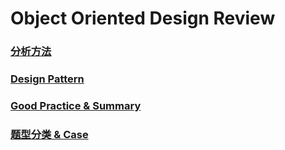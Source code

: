 # Object Oriented Design Review

### [分析方法](Methods.md)
### [Design Pattern](DesignPattern.md)
### [Good Practice & Summary](Practice.md)
### [题型分类 & Case](OOD_Case.md)